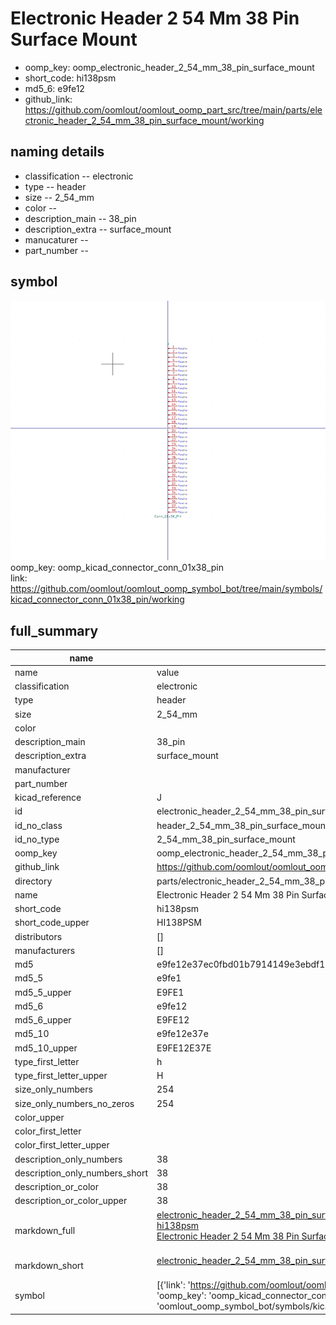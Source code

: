# Electronic Header 2 54 Mm 38 Pin Surface Mount

  
* oomp_key: oomp_electronic_header_2_54_mm_38_pin_surface_mount 
* short_code: hi138psm
* md5_6: e9fe12  
* github_link: https://github.com/oomlout/oomlout_oomp_part_src/tree/main/parts/electronic_header_2_54_mm_38_pin_surface_mount/working  
## naming details
* classification -- electronic
* type -- header
* size -- 2_54_mm
* color -- 
* description_main -- 38_pin
* description_extra -- surface_mount
* manucaturer -- 
* part_number -- 



## symbol

![](symbol/0/working/working_600.png)  
oomp_key: oomp_kicad_connector_conn_01x38_pin  
link: https://github.com/oomlout/oomlout_oomp_symbol_bot/tree/main/symbols/kicad_connector_conn_01x38_pin/working  


## full_summary
| name | value | 
| --- | --- | 
| name | value | 
| classification | electronic | 
| type | header | 
| size | 2_54_mm | 
| color |  | 
| description_main | 38_pin | 
| description_extra | surface_mount | 
| manufacturer |  | 
| part_number |  | 
| kicad_reference | J | 
| id | electronic_header_2_54_mm_38_pin_surface_mount | 
| id_no_class | header_2_54_mm_38_pin_surface_mount | 
| id_no_type | 2_54_mm_38_pin_surface_mount | 
| oomp_key | oomp_electronic_header_2_54_mm_38_pin_surface_mount | 
| github_link | https://github.com/oomlout/oomlout_oomp_part_src/tree/main/parts/electronic_header_2_54_mm_38_pin_surface_mount/working | 
| directory | parts/electronic_header_2_54_mm_38_pin_surface_mount | 
| name | Electronic Header 2 54 Mm 38 Pin Surface Mount | 
| short_code | hi138psm | 
| short_code_upper | HI138PSM | 
| distributors | [] | 
| manufacturers | [] | 
| md5 | e9fe12e37ec0fbd01b7914149e3ebdf1 | 
| md5_5 | e9fe1 | 
| md5_5_upper | E9FE1 | 
| md5_6 | e9fe12 | 
| md5_6_upper | E9FE12 | 
| md5_10 | e9fe12e37e | 
| md5_10_upper | E9FE12E37E | 
| type_first_letter | h | 
| type_first_letter_upper | H | 
| size_only_numbers | 254 | 
| size_only_numbers_no_zeros | 254 | 
| color_upper |  | 
| color_first_letter |  | 
| color_first_letter_upper |  | 
| description_only_numbers | 38 | 
| description_only_numbers_short | 38 | 
| description_or_color | 38 | 
| description_or_color_upper | 38 | 
| markdown_full | [electronic_header_2_54_mm_38_pin_surface_mount](https://github.com/oomlout/oomlout_oomp_part_src/tree/main/parts/electronic_header_2_54_mm_38_pin_surface_mount/working)<br>[hi138psm](https://github.com/oomlout/oomlout_oomp_part_src/tree/main/parts/electronic_header_2_54_mm_38_pin_surface_mount/working)<br>[Electronic Header 2 54 Mm 38 Pin Surface Mount](https://github.com/oomlout/oomlout_oomp_part_src/tree/main/parts/electronic_header_2_54_mm_38_pin_surface_mount/working)<br><br> | 
| markdown_short | [electronic_header_2_54_mm_38_pin_surface_mount](https://github.com/oomlout/oomlout_oomp_part_src/tree/main/parts/electronic_header_2_54_mm_38_pin_surface_mount/working)<br><br> | 
| symbol | [{'link': 'https://github.com/oomlout/oomlout_oomp_symbol_bot/tree/main/symbols/kicad_connector_conn_01x38_pin', 'oomp_key': 'oomp_kicad_connector_conn_01x38_pin', 'directory': 'oomlout_oomp_symbol_bot/symbols/kicad_connector_conn_01x38_pin//working/working.kicad_sym'}] | 
